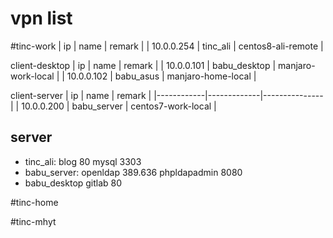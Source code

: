 # vpn list

#tinc-work
| ip         | name     | remark             |
| 10.0.0.254 | tinc_ali | centos8-ali-remote |

client-desktop
| ip         | name         | remark             |
| 10.0.0.101 | babu_desktop | manjaro-work-local |
| 10.0.0.102 | babu_asus    | manjaro-home-local |


client-server
| ip         | name        | remark        |
|------------|-------------|---------------|
| 10.0.0.200 | babu_server | centos7-work-local |


## server
- tinc_ali:
    blog 80
    mysql 3303
- babu_server:
    openldap 389.636
    phpldapadmin 8080
- babu_desktop 
    gitlab 80

#tinc-home

#tinc-mhyt

